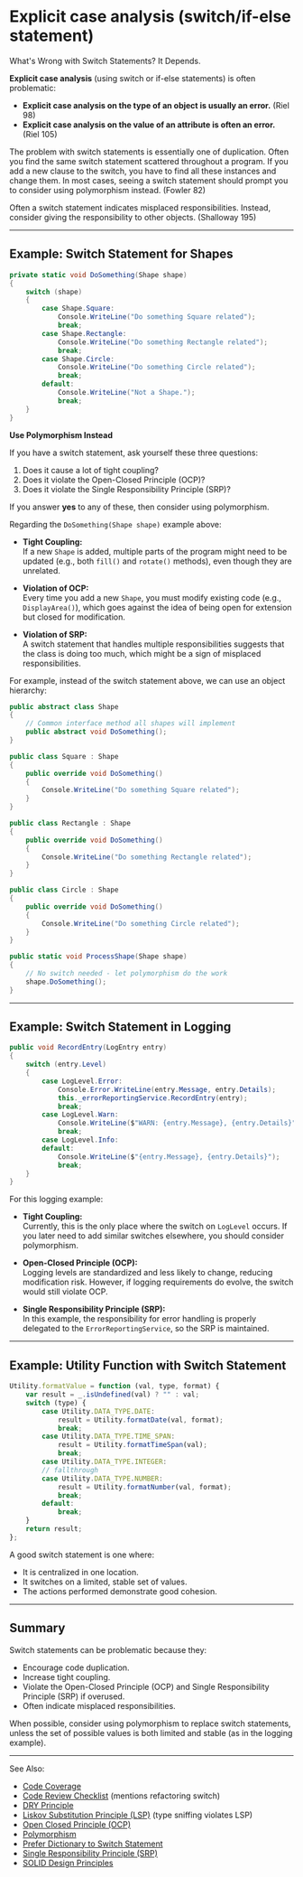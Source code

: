 # Explicit case analysis (switch/if-else statement)

What's Wrong with Switch Statements? It Depends.

**Explicit case analysis** (using switch or if-else statements) is often problematic:

- **Explicit case analysis on the type of an object is usually an error.** (Riel 98)
- **Explicit case analysis on the value of an attribute is often an error.** (Riel 105)

The problem with switch statements is essentially one of duplication. Often you find the same switch statement scattered
throughout a program. If you add a new clause to the switch, you have to find all these instances and change them. In
most cases, seeing a switch statement should prompt you to consider using polymorphism instead. (Fowler 82)

Often a switch statement indicates misplaced responsibilities. Instead, consider giving the responsibility to other
objects. (Shalloway 195)

---

## Example: Switch Statement for Shapes

```C#
private static void DoSomething(Shape shape)
{
    switch (shape)
    {
        case Shape.Square:
            Console.WriteLine("Do something Square related");
            break;
        case Shape.Rectangle:
            Console.WriteLine("Do something Rectangle related");
            break;
        case Shape.Circle:
            Console.WriteLine("Do something Circle related");
            break;
        default:
            Console.WriteLine("Not a Shape.");
            break;
    }
}
```

**Use Polymorphism Instead**

If you have a switch statement, ask yourself these three questions:

1. Does it cause a lot of tight coupling?
2. Does it violate the Open-Closed Principle (OCP)?
3. Does it violate the Single Responsibility Principle (SRP)?

If you answer **yes** to any of these, then consider using polymorphism.

Regarding the `DoSomething(Shape shape)` example above:

- **Tight Coupling:**  
  If a new `Shape` is added, multiple parts of the program might need to be updated (e.g., both `fill()` and `rotate()`
  methods), even though they are unrelated.

- **Violation of OCP:**  
  Every time you add a new `Shape`, you must modify existing code (e.g., `DisplayArea()`), which goes against the idea
  of being open for extension but closed for modification.

- **Violation of SRP:**  
  A switch statement that handles multiple responsibilities suggests that the class is doing too much, which might be a
  sign of misplaced responsibilities.

For example, instead of the switch statement above, we can use an object hierarchy:

```C#
public abstract class Shape
{
    // Common interface method all shapes will implement
    public abstract void DoSomething();
}

public class Square : Shape
{
    public override void DoSomething()
    {
        Console.WriteLine("Do something Square related");
    }
}

public class Rectangle : Shape
{
    public override void DoSomething()
    {
        Console.WriteLine("Do something Rectangle related");
    }
}

public class Circle : Shape
{
    public override void DoSomething()
    {
        Console.WriteLine("Do something Circle related");
    }
}

public static void ProcessShape(Shape shape)
{
    // No switch needed - let polymorphism do the work
    shape.DoSomething();
}

```

---

## Example: Switch Statement in Logging

```C#
public void RecordEntry(LogEntry entry)
{
    switch (entry.Level)
    {
        case LogLevel.Error:
            Console.Error.WriteLine(entry.Message, entry.Details);
            this._errorReportingService.RecordEntry(entry);
            break;
        case LogLevel.Warn:
            Console.WriteLine($"WARN: {entry.Message}, {entry.Details}");
            break;
        case LogLevel.Info:
        default:
            Console.WriteLine($"{entry.Message}, {entry.Details}");
            break;
    }
}
```

For this logging example:

- **Tight Coupling:**  
  Currently, this is the only place where the switch on `LogLevel` occurs. If you later need to add similar switches
  elsewhere, you should consider polymorphism.

- **Open-Closed Principle (OCP):**  
  Logging levels are standardized and less likely to change, reducing modification risk. However, if logging
  requirements do evolve, the switch would still violate OCP.

- **Single Responsibility Principle (SRP):**  
  In this example, the responsibility for error handling is properly delegated to the `ErrorReportingService`, so the
  SRP is maintained.

---

## Example: Utility Function with Switch Statement

```javascript
Utility.formatValue = function (val, type, format) {
    var result = _.isUndefined(val) ? "" : val;
    switch (type) {
        case Utility.DATA_TYPE.DATE:
            result = Utility.formatDate(val, format);
            break;
        case Utility.DATA_TYPE.TIME_SPAN:
            result = Utility.formatTimeSpan(val);
            break;
        case Utility.DATA_TYPE.INTEGER:
        // fallthrough
        case Utility.DATA_TYPE.NUMBER:
            result = Utility.formatNumber(val, format);
            break;
        default:
            break;
    }
    return result;
};
```

A good switch statement is one where:

- It is centralized in one location.
- It switches on a limited, stable set of values.
- The actions performed demonstrate good cohesion.

---

## Summary

Switch statements can be problematic because they:

- Encourage code duplication.
- Increase tight coupling.
- Violate the Open-Closed Principle (OCP) and Single Responsibility Principle (SRP) if overused.
- Often indicate misplaced responsibilities.

When possible, consider using polymorphism to replace switch statements, unless the set of possible values is both
limited and stable (as in the logging example).

---
See Also:

- [Code Coverage](Code-Coverage.md)
- [Code Review Checklist](Code-Review-Checklist.md) (mentions refactoring switch)
- [DRY Principle](DRY-Principle.md)
- [Liskov Substitution Principle (LSP)](Liskov-Substitution-Principle-LSP.md) (type sniffing violates LSP)
- [Open Closed Principle (OCP)](Open-Closed-Principle-OCP.md)
- [Polymorphism](Polymorphism.md)
- [Prefer Dictionary to Switch Statement](Prefer-Dictionary-over-Switch-Statement.md)
- [Single Responsibility Principle (SRP)](Single-Responsibility-Principle-SRP.md)
- [SOLID Design Principles](SOLID-Design-Principles.md)

